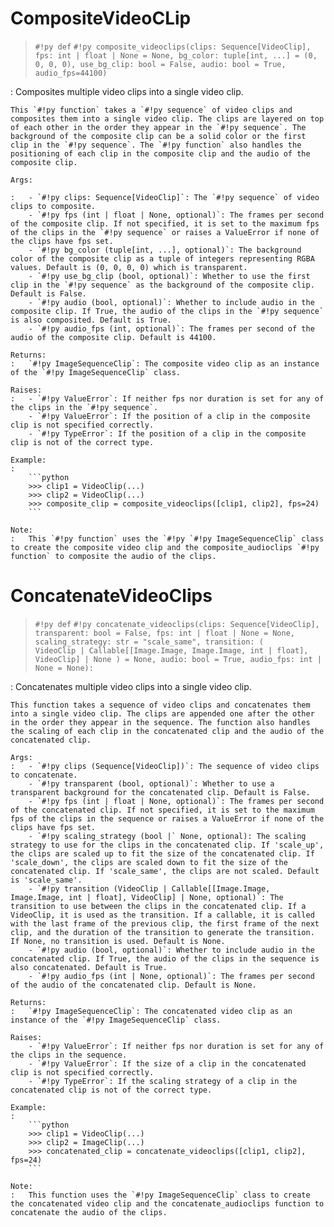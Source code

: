 # CompositeVideoCLip

> `#!py def` `#!py composite_videoclips(clips: Sequence[VideoClip], fps: int | float | None = None, bg_color: tuple[int, ...] = (0, 0, 0, 0), use_bg_clip: bool = False, audio: bool = True, audio_fps=44100)`

:   Composites multiple video clips into a single video clip.

    This `#!py function` takes a `#!py sequence` of video clips and composites them into a single video clip. The clips are layered on top of each other in the order they appear in the `#!py sequence`. The background of the composite clip can be a solid color or the first clip in the `#!py sequence`. The `#!py function` also handles the positioning of each clip in the composite clip and the audio of the composite clip.

    Args:

    :   - `#!py clips: Sequence[VideoClip]`: The `#!py sequence` of video clips to composite.
        - `#!py fps (int | float | None, optional)`: The frames per second of the composite clip. If not specified, it is set to the maximum fps of the clips in the `#!py sequence` or raises a ValueError if none of the clips have fps set.
        - `#!py bg_color (tuple[int, ...], optional)`: The background color of the composite clip as a tuple of integers representing RGBA values. Default is (0, 0, 0, 0) which is transparent.
        - `#!py use_bg_clip (bool, optional)`: Whether to use the first clip in the `#!py sequence` as the background of the composite clip. Default is False.
        - `#!py audio (bool, optional)`: Whether to include audio in the composite clip. If True, the audio of the clips in the `#!py sequence` is also composited. Default is True.
        - `#!py audio_fps (int, optional)`: The frames per second of the audio of the composite clip. Default is 44100.

    Returns:
    :   `#!py ImageSequenceClip`: The composite video clip as an instance of the `#!py ImageSequenceClip` class.

    Raises:
    :   - `#!py ValueError`: If neither fps nor duration is set for any of the clips in the `#!py sequence`.
        - `#!py ValueError`: If the position of a clip in the composite clip is not specified correctly.
        - `#!py TypeError`: If the position of a clip in the composite clip is not of the correct type.

    Example:
    :   
        ```python
        >>> clip1 = VideoClip(...)
        >>> clip2 = VideoClip(...)
        >>> composite_clip = composite_videoclips([clip1, clip2], fps=24)
        ```

    Note:
    :   This `#!py function` uses the `#!py `#!py ImageSequenceClip` class to create the composite video clip and the composite_audioclips `#!py function` to composite the audio of the clips.


# ConcatenateVideoClips

> `#!py def` `#!py concatenate_videoclips(clips: Sequence[VideoClip], transparent: bool = False, fps: int | float | None = None, scaling_strategy: str = "scale_same", transition: (     VideoClip | Callable[[Image.Image, Image.Image, int | float], VideoClip] | None ) = None, audio: bool = True, audio_fps: int | None = None):`
    
:   Concatenates multiple video clips into a single video clip.

    This function takes a sequence of video clips and concatenates them into a single video clip. The clips are appended one after the other in the order they appear in the sequence. The function also handles the scaling of each clip in the concatenated clip and the audio of the concatenated clip.

    Args:
    :   - `#!py clips (Sequence[VideoClip])`: The sequence of video clips to concatenate.
        - `#!py transparent (bool, optional)`: Whether to use a transparent background for the concatenated clip. Default is False.
        - `#!py fps (int | float | None, optional)`: The frames per second of the concatenated clip. If not specified, it is set to the maximum fps of the clips in the sequence or raises a ValueError if none of the clips have fps set.
        - `#!py scaling_strategy (bool |` None, optional): The scaling strategy to use for the clips in the concatenated clip. If 'scale_up', the clips are scaled up to fit the size of the concatenated clip. If 'scale_down', the clips are scaled down to fit the size of the concatenated clip. If 'scale_same', the clips are not scaled. Default is 'scale_same'.
        - `#!py transition (VideoClip | Callable[[Image.Image, Image.Image, int | float], VideoClip] | None, optional)`: The transition to use between the clips in the concatenated clip. If a VideoClip, it is used as the transition. If a callable, it is called with the last frame of the previous clip, the first frame of the next clip, and the duration of the transition to generate the transition. If None, no transition is used. Default is None.
        - `#!py audio (bool, optional)`: Whether to include audio in the concatenated clip. If True, the audio of the clips in the sequence is also concatenated. Default is True.
        - `#!py audio_fps (int | None, optional)`: The frames per second of the audio of the concatenated clip. Default is None.

    Returns:
    :   `#!py ImageSequenceClip`: The concatenated video clip as an instance of the `#!py ImageSequenceClip` class.

    Raises:
        - `#!py ValueError`: If neither fps nor duration is set for any of the clips in the sequence.
        - `#!py ValueError`: If the size of a clip in the concatenated clip is not specified correctly.
        - `#!py TypeError`: If the scaling strategy of a clip in the concatenated clip is not of the correct type.

    Example:
    :   
        ```python
        >>> clip1 = VideoClip(...)
        >>> clip2 = ImageClip(...)
        >>> concatenated_clip = concatenate_videoclips([clip1, clip2], fps=24)
        ```

    Note:
    :   This function uses the `#!py ImageSequenceClip` class to create the concatenated video clip and the concatenate_audioclips function to concatenate the audio of the clips.
